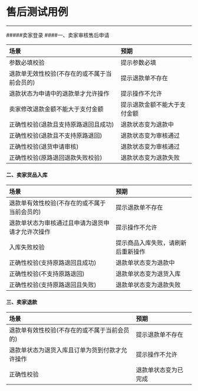 # 售后测试用例

---
#####卖家登录
####一、卖家审核售后申请


| 场景| 预期|
| :--- | :--- |
| 参数必填校验| 提示参数必填 |
| 退款单无效性校验(不存在的或不属于当前会员的) | 提示退款单不存在 |
| 退款状态为申请中的退款单才允许操作| 提示操作不允许|
| 卖家修改退款金额不能大于支付金额| 提示退款金额不能大于支付金额 |
| 正确性校验(退款且支持原路退回且成功)| 退款状态变为退款中 |
| 正确性校验(退款且不支持原路退回)| 退款状态变为审核通过 |
| 正确性校验(退货申请审核)| 退款状态变为审核通过 |
| 正确性校验(原路退回退款失败校验)| 退款状态变为退款失败 |

#### 二、卖家货品入库

| 场景| 预期|
| :--- | :--- |
| 退款单有效性校验(不存在的或不属于当前会员的)| 提示退款单不存在 |
| 退款单状态为审核通过且申请为退货申请才允许次操作| 提示操作不允许|
| 入库失败校验| 提示商品入库失败，请刷新后重新操作 |
| 正确性校验(支持原路退回且成功)| 退款单状态变为退款中 |
| 正确性校验(不支持原路退回)| 退款单状态变为退货入库 |
| 正确性校验(支持原路退回且失败)| 退款单状态变为退款失败 |
#### 三、卖家退款

| 场景| 预期|
| :--- | :--- |
| 退款单有效性校验(不存在的或不属于当前会员的)| 提示退款单不存在 |
| 退款单状态为退货入库且订单为货到付款才允许操作| 提示操作不允许|
| 正确性校验| 退款单状态变为已完成 |



